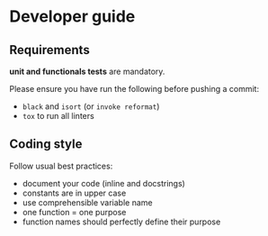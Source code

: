 # Developer guide

## Requirements

**unit and functionals tests** are mandatory.

Please ensure you have run the following before pushing a commit:
  * `black` and `isort` (or `invoke reformat`)
  * `tox` to run all linters

## Coding style

Follow usual best practices:
  * document your code (inline and docstrings)
  * constants are in upper case
  * use comprehensible variable name
  * one function = one purpose
  * function names should perfectly define their purpose
